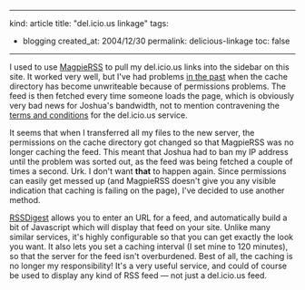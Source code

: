 -----
kind: article
title: "del.icio.us linkage"
tags:
- blogging
created_at: 2004/12/30
permalink: delicious-linkage
toc: false
-----

<p>I used to use <a href="http://sourceforge.net/project/showfiles.php?group_id=55691&package_id=50728&release_id=233643">MagpieRSS</a> to pull my del.icio.us links into the sidebar on this site. It worked very well, but I've had problems <a href="http://www.rousette.org.uk/blog/archives/2004/04/28/fun-with-links/#comment-1982">in the past</a> when the cache directory has become unwriteable because of permissions problems. The feed is then fetched every time someone loads the page, which is obviously very bad news for Joshua's bandwidth, not to mention contravening the <a href="http://del.icio.us/doc/about">terms and conditions</a> for the del.icio.us service.</p>

<p>It seems that when I transferred all my files to the new server, the permissions on the cache directory got changed so that MagpieRSS was no longer caching the feed. This meant that Joshua had to ban my IP address until the problem was sorted out, as the feed was being fetched a couple of times a second. Urk. I don't want <strong>that</strong> to happen again. Since permissions can easily get messed up (and MagpieRSS doesn't give you any visible indication that caching is failing on the page), I've decided to use another method.</p>

<p><a href="http://www.bigbold.com/rssdigest/index.html">RSSDigest</a> allows you to enter an URL for a feed, and automatically build a bit of Javascript which will display that feed on your site. Unlike many similar services, it's highly configurable so that you can get exactly the look you want. It also lets you set a caching interval (I set mine to 120 minutes), so that the server for the feed isn't overburdened. Best of all, the caching is no longer my responsibility! It's a very useful service, and could of course be used to display any kind of RSS feed &mdash; not just a del.icio.us feed.</p>


